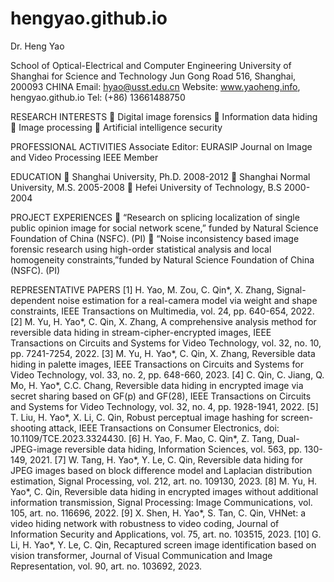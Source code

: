 # hengyao.github.io

Dr. Heng Yao 

School of Optical-Electrical and Computer Engineering
University of Shanghai for Science and Technology
Jun Gong Road 516, Shanghai, 200093
CHINA 
Email: hyao@usst.edu.cn
Website: www.yaoheng.info, hengyao.github.io
Tel: (+86) 13661488750

RESEARCH INTERESTS 
	Digital image forensics
	Information data hiding
	Image processing
	Artificial intelligence security

PROFESSIONAL ACTIVITIES
Associate Editor: EURASIP Journal on Image and Video Processing
IEEE Member

EDUCATION
	Shanghai University, Ph.D. 2008-2012
	Shanghai Normal University, M.S. 2005-2008
	Hefei University of Technology, B.S 2000-2004

PROJECT EXPERIENCES
 “Research on splicing localization of single public opinion image for social network scene,” funded by Natural Science Foundation of China (NSFC). (PI)
 “Noise inconsistency based image forensic research using high-order statistical analysis and local homogeneity constraints,”funded by Natural Science Foundation of China (NSFC). (PI)

REPRESENTATIVE PAPERS
[1] H. Yao, M. Zou, C. Qin*, X. Zhang, Signal-dependent noise estimation for a real-camera model via weight and shape constraints, IEEE Transactions on Multimedia, vol. 24, pp. 640-654, 2022. 
[2] M. Yu, H. Yao*, C. Qin, X. Zhang, A comprehensive analysis method for reversible data hiding in stream-cipher-encrypted images, IEEE Transactions on Circuits and Systems for Video Technology, vol. 32, no. 10, pp. 7241-7254, 2022.
[3] M. Yu, H. Yao*, C. Qin, X. Zhang, Reversible data hiding in palette images, IEEE Transactions on Circuits and Systems for Video Technology, vol. 33, no. 2, pp. 648-660, 2023.
[4] C. Qin, C. Jiang, Q. Mo, H. Yao*, C.C. Chang, Reversible data hiding in encrypted image via secret sharing based on GF(p) and GF(28), IEEE Transactions on Circuits and Systems for Video Technology, vol. 32, no. 4, pp. 1928-1941, 2022.
[5] T. Liu, H. Yao*, X. Li, C. Qin, Robust perceptual image hashing for screen-shooting attack, IEEE Transactions on Consumer Electronics, doi: 10.1109/TCE.2023.3324430.
[6] H. Yao, F. Mao, C. Qin*, Z. Tang, Dual-JPEG-image reversible data hiding, Information Sciences, vol. 563, pp. 130-149, 2021.
[7] W. Tang, H. Yao*, Y. Le, C. Qin, Reversible data hiding for JPEG images based on block difference model and Laplacian distribution estimation, Signal Processing, vol. 212, art. no. 109130, 2023.
[8] M. Yu, H. Yao*, C. Qin, Reversible data hiding in encrypted images without additional information transmission, Signal Processing: Image Communications, vol. 105, art. no. 116696, 2022. 
[9] X. Shen, H. Yao*, S. Tan, C. Qin, VHNet: a video hiding network with robustness to video coding, Journal of Information Security and Applications, vol. 75, art. no. 103515, 2023.
[10] G. Li, H. Yao*, Y. Le, C. Qin, Recaptured screen image identification based on vision transformer, Journal of Visual Communication and Image Representation, vol. 90, art. no. 103692, 2023. 

